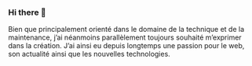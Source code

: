 ### Hi there 👋
Bien que principalement orienté dans le domaine de la technique et de la maintenance, j’ai néanmoins parallèlement toujours souhaité m’exprimer dans la création.
J’ai ainsi eu depuis longtemps une passion pour le web, son actualité ainsi que les nouvelles technologies.

<!--
**thierrycharriot/thierrycharriot** is a ✨ _special_ ✨ repository because its `README.md` (this file) appears on your GitHub profile.

Here are some ideas to get you started:

- 🔭 I’m currently working on ...
- 🌱 I’m currently learning ...
- 👯 I’m looking to collaborate on ...
- 🤔 I’m looking for help with ...
- 💬 Ask me about ...
- 📫 How to reach me: ...
- 😄 Pronouns: ...
- ⚡ Fun fact: ...
-->
